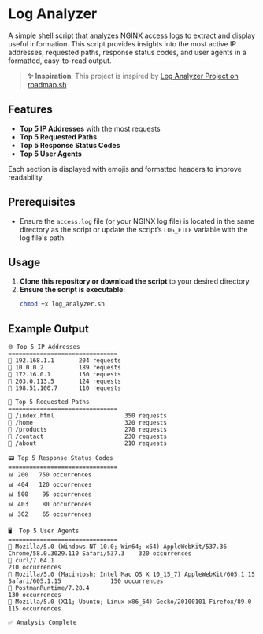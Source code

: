 # Log Analyzer

A simple shell script that analyzes NGINX access logs to extract and display useful information. This script provides insights into the most active IP addresses, requested paths, response status codes, and user agents in a formatted, easy-to-read output.

> **✨ Inspiration**: This project is inspired by [Log Analyzer Project on roadmap.sh](https://roadmap.sh/projects/nginx-log-analyser)


## Features

- **Top 5 IP Addresses** with the most requests
- **Top 5 Requested Paths**
- **Top 5 Response Status Codes**
- **Top 5 User Agents**

Each section is displayed with emojis and formatted headers to improve readability.

## Prerequisites

- Ensure the `access.log` file (or your NGINX log file) is located in the same directory as the script or update the script’s `LOG_FILE` variable with the log file's path.

## Usage

1. **Clone this repository or download the script** to your desired directory.
2. **Ensure the script is executable**:
   ```bash
   chmod +x log_analyzer.sh


## Example Output

 ```
🌐 Top 5 IP Addresses
===============================
👤 192.168.1.1       204 requests
👤 10.0.0.2          189 requests
👤 172.16.0.1        150 requests
👤 203.0.113.5       124 requests
👤 198.51.100.7      110 requests

📄 Top 5 Requested Paths
===============================
🔗 /index.html                    350 requests
🔗 /home                          320 requests
🔗 /products                      278 requests
🔗 /contact                       230 requests
🔗 /about                         210 requests

📟 Top 5 Response Status Codes
===============================
📊 200   750 occurrences
📊 404   120 occurrences
📊 500    95 occurrences
📊 403    80 occurrences
📊 302    65 occurrences

🖥️  Top 5 User Agents
===============================
🤖 Mozilla/5.0 (Windows NT 10.0; Win64; x64) AppleWebKit/537.36 Chrome/58.0.3029.110 Safari/537.3    320 occurrences
🤖 curl/7.64.1                                                                                       210 occurrences
🤖 Mozilla/5.0 (Macintosh; Intel Mac OS X 10_15_7) AppleWebKit/605.1.15 Safari/605.1.15              150 occurrences
🤖 PostmanRuntime/7.28.4                                                                             130 occurrences
🤖 Mozilla/5.0 (X11; Ubuntu; Linux x86_64) Gecko/20100101 Firefox/89.0                               115 occurrences

✅ Analysis Complete
